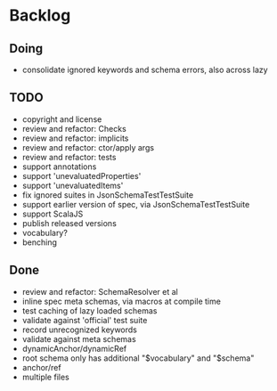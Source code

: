 # Backlog

## Doing
- consolidate ignored keywords and schema errors, also across lazy

## TODO
- copyright and license
- review and refactor: Checks
- review and refactor: implicits
- review and refactor: ctor/apply args
- review and refactor: tests
- support annotations
- support 'unevaluatedProperties'
- support 'unevaluatedItems'
- fix ignored suites in JsonSchemaTestTestSuite
- support earlier version of spec, via JsonSchemaTestTestSuite
- support ScalaJS
- publish released versions
- vocabulary?
- benching

## Done
- review and refactor: SchemaResolver et al
- inline spec meta schemas, via macros at compile time
- test caching of lazy loaded schemas
- validate against 'official' test suite
- record unrecognized keywords
- validate against meta schemas
- dynamicAnchor/dynamicRef
- root schema only has additional "$vocabulary" and "$schema"
- anchor/ref
- multiple files
